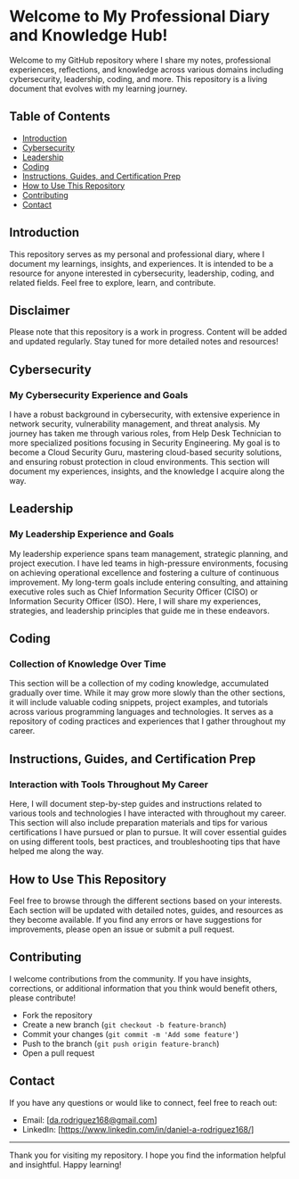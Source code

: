 # Welcome to My Professional Diary and Knowledge Hub!

Welcome to my GitHub repository where I share my notes, professional experiences, reflections, and knowledge across various domains including cybersecurity, leadership, coding, and more. This repository is a living document that evolves with my learning journey.

## Table of Contents

- [Introduction](#introduction)
- [Cybersecurity](#cybersecurity)
- [Leadership](#leadership)
- [Coding](#coding)
- [Instructions, Guides, and Certification Prep](#instructions-guides-and-certification-prep)
- [How to Use This Repository](#how-to-use-this-repository)
- [Contributing](#contributing)
- [Contact](#contact)

## Introduction

This repository serves as my personal and professional diary, where I document my learnings, insights, and experiences. It is intended to be a resource for anyone interested in cybersecurity, leadership, coding, and related fields. Feel free to explore, learn, and contribute.

## Disclaimer

Please note that this repository is a work in progress. Content will be added and updated regularly. Stay tuned for more detailed notes and resources!

## Cybersecurity

### My Cybersecurity Experience and Goals

I have a robust background in cybersecurity, with extensive experience in network security, vulnerability management, and threat analysis. My journey has taken me through various roles, from Help Desk Technician to more specialized positions focusing in Security Engineering. My goal is to become a Cloud Security Guru, mastering cloud-based security solutions, and ensuring robust protection in cloud environments. This section will document my experiences, insights, and the knowledge I acquire along the way.

## Leadership

### My Leadership Experience and Goals

My leadership experience spans team management, strategic planning, and project execution. I have led teams in high-pressure environments, focusing on achieving operational excellence and fostering a culture of continuous improvement. My long-term goals include entering consulting, and attaining executive roles such as Chief Information Security Officer (CISO) or Information Security Officer (ISO). Here, I will share my experiences, strategies, and leadership principles that guide me in these endeavors.

## Coding

### Collection of Knowledge Over Time

This section will be a collection of my coding knowledge, accumulated gradually over time. While it may grow more slowly than the other sections, it will include valuable coding snippets, project examples, and tutorials across various programming languages and technologies. It serves as a repository of coding practices and experiences that I gather throughout my career.

## Instructions, Guides, and Certification Prep

### Interaction with Tools Throughout My Career

Here, I will document step-by-step guides and instructions related to various tools and technologies I have interacted with throughout my career. This section will also include preparation materials and tips for various certifications I have pursued or plan to pursue. It will cover essential guides on using different tools, best practices, and troubleshooting tips that have helped me along the way.

## How to Use This Repository

Feel free to browse through the different sections based on your interests. Each section will be updated with detailed notes, guides, and resources as they become available. If you find any errors or have suggestions for improvements, please open an issue or submit a pull request.

## Contributing

I welcome contributions from the community. If you have insights, corrections, or additional information that you think would benefit others, please contribute!

- Fork the repository
- Create a new branch (`git checkout -b feature-branch`)
- Commit your changes (`git commit -m 'Add some feature'`)
- Push to the branch (`git push origin feature-branch`)
- Open a pull request

## Contact

If you have any questions or would like to connect, feel free to reach out:

- Email: [da.rodriguez168@gmail.com]
- LinkedIn: [https://www.linkedin.com/in/daniel-a-rodriguez168/]

---

Thank you for visiting my repository. I hope you find the information helpful and insightful. Happy learning!

